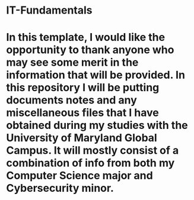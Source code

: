 # IT-Fundamentals

# In this template, I would like the opportunity to thank anyone who may see some merit in the information that will be provided.  In this repository I will be putting documents notes and any miscellaneous files that I have obtained during my studies with the University of Maryland Global Campus.  It will mostly consist of a combination of info from both my Computer Science major and Cybersecurity minor.
